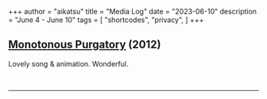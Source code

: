 +++
author = "aikatsu"
title = "Media Log"
date = "2023-06-10"
description = "June 4 - June 10"
tags = [
    "shortcodes",
    "privacy",
]
+++

## [Monotonous Purgatory](https://www.youtube.com/watch?v=RaVu3IxxavA) (2012)

Lovely song & animation. Wonderful.

<br>

---

<br>





